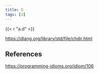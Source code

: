 ```yaml
---
title: D
tags: [d]
---
```


{{< r "a.d" >}}

<https://dlang.org/library/std/file/chdir.html>

## References

<https://programming-idioms.org/idiom/106>
